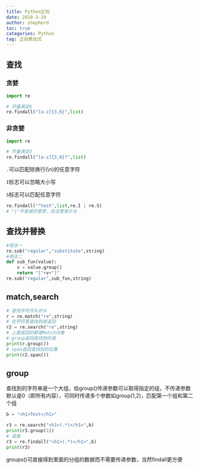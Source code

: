 ```yaml
---
title: Python正则
date: 2020-3-29
author: shepherd
toc: true
categories: Python
tag: 正则表达式
---
```


## 查找

### 贪婪

```python
import re

# 尽量满足6
re.findall("[a-z]{3,6}",list)
```

<!-- more -->

### 非贪婪

```python
import re

# 尽量满足3
re.findall("[a-z]{3,6}?",list)
```

`.`可以匹配除换行(\n)的任意字符

`I`标志可以忽略大小写

`S`标志可以匹配任意字符

```python
re.findall("^test",list,re.I | re.S)
# "|"不是或的意思，在这里表示与
```
## 查找并替换

```python
#用法一
re.sub("regular","substitute",string)
#用法二
def sub_fun(value):
    v = value.group()
    return "["+v+"]"
re.sub("regular",sub_fun,string)
```

## match,search

```python
# 查找字符开头开头
r = re.match("re",string)
# 在字符里查找到就返回
r2 = re.search("re",string)
# 上面返回的都是Match对象
# group返回查找到的值
print(r.group())
# span返回查找到的位置
print(r2.span())
```

## group

查找到的字符串是一个大组，给group()传递参数可以取得指定的组，不传递参数默认是0（即所有内容），可同时传递多个参数如group(1,2)，匹配第一个组和第二个组

```python
b = "<h1>Test</h1>"

r3 = re.search("<h1>(.*)</h1>",b)
print(r3.group(1))
# 或者
r3 = re.findall("<h1>(.*)</h1>",b)
print(r3)
```

groups()可直接得到里面的分组的数据而不需要传递参数，当然findall更方便